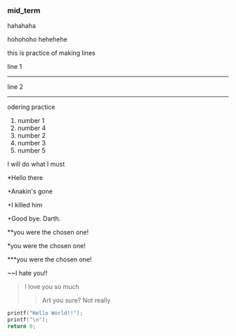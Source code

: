 ### mid_term

hahahaha

hohohoho
hehehehe

this is practice of making lines

line 1

---

line 2

***

odering practice
1. number 1
5. number 4
3. number 2
4. number 3
2. number 5

I will do what I must 

*Hello there

  +Anakin's gone 
  
  +I killed him
  
  +Good bye. Darth. 

**you were the chosen one!

*you were the chosen one!

***you were the chosen one!

~~I hate you!!

>I love you so much
>>Art you sure? 
>>Not really

```C
printf("Hello World!!");
printf("\n");
return 0;

